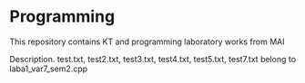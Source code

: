# Programming
This repository contains KT and programming laboratory works from MAI

Description.
test.txt, test2.txt, test3.txt, test4.txt, test5.txt, test7.txt belong to laba1_var7_sem2.cpp
